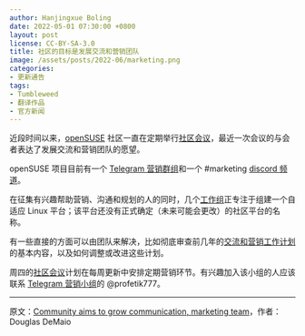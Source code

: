 ```yaml
---
author: Hanjingxue Boling
date: 2022-05-01 07:30:00 +0800
layout: post
license: CC-BY-SA-3.0
title: 社区的目标是发展交流和营销团队
image: /assets/posts/2022-06/marketing.png
categories:
- 更新通告
tags:
- Tumbleweed
- 翻译作品
- 官方新闻
---
```


近段时间以来，[openSUSE](https://www.opensuse.org/) 社区一直在定期举行[社区会议](https://etherpad.opensuse.org/p/weeklymeeting)，最近一次会议的与会者表达了发展交流和营销团队的愿望。

openSUSE 项目目前有一个 [Telegram 营销群组](https://t.me/openSUSE_Marketing)和一个 #marketing [discord 频道](https://discord.com/invite/opensuse)。

在征集有兴趣帮助营销、沟通和规划的人的同时，几个[工作组](https://suse.org.cn/%E6%9B%B4%E6%96%B0%E9%80%9A%E5%91%8A/2022/05/31/%E6%9D%A5%E8%87%AA-ALP-%E5%B7%A5%E4%BD%9C%E7%BB%84%E7%9A%84%E5%8A%A8%E6%80%81.html)正专注于组建一个自适应 Linux 平台；该平台还没有正式确定（未来可能会更改）的社区平台的名称。

有一些直接的方面可以由团队来解决，比如彻底审查前几年的[交流和营销工作计划](https://progress.opensuse.org/projects/opensuse-leap-15-4/issues/gantt)的基本内容，以及如何调整或改进这些计划。

周四的[社区会议](https://etherpad.opensuse.org/p/weeklymeeting)计划在每周更新中安排定期营销环节。有兴趣加入该小组的人应该联系 [Telegram 营销小组](https://t.me/openSUSE_Marketing)的 @profetik777。

------

原文：[Community aims to grow communication, marketing team](https://news.opensuse.org/2022/06/15/community-aims-to-grow-comms-marketing-team/)，作者：Douglas DeMaio